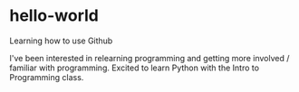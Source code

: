 # hello-world
Learning how to use Github

I've been interested in relearning programming and getting more involved / familiar with programming. Excited to learn Python with the Intro to Programming class. 
